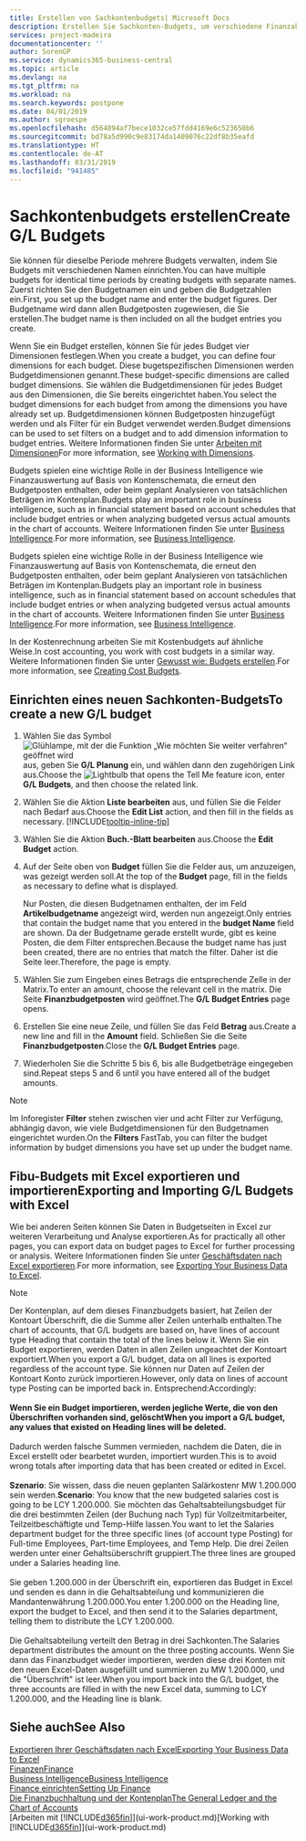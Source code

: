 ```yaml
---
title: Erstellen von Sachkontenbudgets| Microsoft Docs
description: Erstellen Sie Sachkonten-Budgets, um verschiedene Finanzaktivitäten zu prognostizieren und Dimensionen zu den einzelnen Intelligence-Zwecken zuzuordnen.
services: project-madeira
documentationcenter: ''
author: SorenGP
ms.service: dynamics365-business-central
ms.topic: article
ms.devlang: na
ms.tgt_pltfrm: na
ms.workload: na
ms.search.keywords: postpone
ms.date: 04/01/2019
ms.author: sgroespe
ms.openlocfilehash: d564894af7bece1032ce57fdd4169e6c523650b6
ms.sourcegitcommit: bd78a5d990c9e83174da1409076c22df8b35eafd
ms.translationtype: HT
ms.contentlocale: de-AT
ms.lasthandoff: 03/31/2019
ms.locfileid: "941485"
---
```

# <a name="create-gl-budgets"></a><span data-ttu-id="d42d3-103">Sachkontenbudgets erstellen</span><span class="sxs-lookup"><span data-stu-id="d42d3-103">Create G/L Budgets</span></span>
<span data-ttu-id="d42d3-104">Sie können für dieselbe Periode mehrere Budgets verwalten, indem Sie Budgets mit verschiedenen Namen einrichten.</span><span class="sxs-lookup"><span data-stu-id="d42d3-104">You can have multiple budgets for identical time periods by creating budgets with separate names.</span></span> <span data-ttu-id="d42d3-105">Zuerst richten Sie den Budgetnamen ein und geben die Budgetzahlen ein.</span><span class="sxs-lookup"><span data-stu-id="d42d3-105">First, you set up the budget name and enter the budget figures.</span></span> <span data-ttu-id="d42d3-106">Der Budgetname wird dann allen Budgetposten zugewiesen, die Sie erstellen.</span><span class="sxs-lookup"><span data-stu-id="d42d3-106">The budget name is then included on all the budget entries you create.</span></span>  

 <span data-ttu-id="d42d3-107">Wenn Sie ein Budget erstellen, können Sie für jedes Budget vier Dimensionen festlegen.</span><span class="sxs-lookup"><span data-stu-id="d42d3-107">When you create a budget, you can define four dimensions for each budget.</span></span> <span data-ttu-id="d42d3-108">Diese bugetspezifischen Dimensionen werden Budgetdimensionen genannt.</span><span class="sxs-lookup"><span data-stu-id="d42d3-108">These budget-specific dimensions are called budget dimensions.</span></span> <span data-ttu-id="d42d3-109">Sie wählen die Budgetdimensionen für jedes Budget aus den Dimensionen, die Sie bereits eingerichtet haben.</span><span class="sxs-lookup"><span data-stu-id="d42d3-109">You select the budget dimensions for each budget from among the dimensions you have already set up.</span></span> <span data-ttu-id="d42d3-110">Budgetdimensionen können Budgetposten hinzugefügt werden und als Filter für ein Budget verwendet werden.</span><span class="sxs-lookup"><span data-stu-id="d42d3-110">Budget dimensions can be used to set filters on a budget and to add dimension information to budget entries.</span></span> <span data-ttu-id="d42d3-111">Weitere Informationen finden Sie unter [Arbeiten mit Dimensionen](finance-dimensions.md)</span><span class="sxs-lookup"><span data-stu-id="d42d3-111">For more information, see [Working with Dimensions](finance-dimensions.md).</span></span>

 <span data-ttu-id="d42d3-112">Budgets spielen eine wichtige Rolle in der Business Intelligence wie Finanzauswertung auf Basis von Kontenschemata, die erneut den Budgetposten enthalten, oder beim geplant Analysieren von tatsächlichen Beträgen im Kontenplan.</span><span class="sxs-lookup"><span data-stu-id="d42d3-112">Budgets play an important role in business intelligence, such as in financial statement based on account schedules that include budget entries or when analyzing budgeted versus actual amounts in the chart of accounts.</span></span> <span data-ttu-id="d42d3-113">Weitere Informationen finden Sie unter [Business Intelligence](bi.md).</span><span class="sxs-lookup"><span data-stu-id="d42d3-113">For more information, see [Business Intelligence](bi.md).</span></span>

 <span data-ttu-id="d42d3-114">Budgets spielen eine wichtige Rolle in der Business Intelligence wie Finanzauswertung auf Basis von Kontenschemata, die erneut den Budgetposten enthalten, oder beim geplant Analysieren von tatsächlichen Beträgen im Kontenplan.</span><span class="sxs-lookup"><span data-stu-id="d42d3-114">Budgets play an important role in business intelligence, such as in financial statement based on account schedules that include budget entries or when analyzing budgeted versus actual amounts in the chart of accounts.</span></span> <span data-ttu-id="d42d3-115">Weitere Informationen finden Sie unter [Business Intelligence](bi.md).</span><span class="sxs-lookup"><span data-stu-id="d42d3-115">For more information, see [Business Intelligence](bi.md).</span></span>

<span data-ttu-id="d42d3-116">In der Kostenrechnung arbeiten Sie mit Kostenbudgets auf ähnliche Weise.</span><span class="sxs-lookup"><span data-stu-id="d42d3-116">In cost accounting, you work with cost budgets in a similar way.</span></span> <span data-ttu-id="d42d3-117">Weitere Informationen finden Sie unter [Gewusst wie: Budgets erstellen](finance-create-cost-budgets.md).</span><span class="sxs-lookup"><span data-stu-id="d42d3-117">For more information, see [Creating Cost Budgets](finance-create-cost-budgets.md).</span></span>    

## <a name="to-create-a-new-gl-budget"></a><span data-ttu-id="d42d3-118">Einrichten eines neuen Sachkonten-Budgets</span><span class="sxs-lookup"><span data-stu-id="d42d3-118">To create a new G/L budget</span></span>  
1. <span data-ttu-id="d42d3-119">Wählen Sie das Symbol ![Glühlampe, mit der die Funktion „Wie möchten Sie weiter verfahren“ geöffnet wird](media/ui-search/search_small.png "Wie möchten Sie weiter verfahren?") aus, geben Sie **G/L Planung** ein, und wählen dann den zugehörigen Link aus.</span><span class="sxs-lookup"><span data-stu-id="d42d3-119">Choose the ![Lightbulb that opens the Tell Me feature](media/ui-search/search_small.png "Tell me what you want to do") icon, enter **G/L Budgets**, and then choose the related link.</span></span>  
2. <span data-ttu-id="d42d3-120">Wählen Sie die Aktion **Liste bearbeiten** aus, und füllen Sie die Felder nach Bedarf aus.</span><span class="sxs-lookup"><span data-stu-id="d42d3-120">Choose the **Edit List** action, and then fill in the fields as necessary.</span></span> [!INCLUDE[tooltip-inline-tip](includes/tooltip-inline-tip_md.md)]  
3. <span data-ttu-id="d42d3-121">Wählen Sie die Aktion **Buch.-Blatt bearbeiten** aus.</span><span class="sxs-lookup"><span data-stu-id="d42d3-121">Choose the **Edit Budget** action.</span></span>
4. <span data-ttu-id="d42d3-122">Auf der Seite oben von **Budget** füllen Sie die Felder aus, um anzuzeigen, was gezeigt werden soll.</span><span class="sxs-lookup"><span data-stu-id="d42d3-122">At the top of the **Budget** page, fill in the fields as necessary to define what is displayed.</span></span>  

    <span data-ttu-id="d42d3-123">Nur Posten, die diesen Budgetnamen enthalten, der im Feld **Artikelbudgetname** angezeigt wird, werden nun angezeigt.</span><span class="sxs-lookup"><span data-stu-id="d42d3-123">Only entries that contain the budget name that you entered in the **budget Name** field are shown.</span></span> <span data-ttu-id="d42d3-124">Da der Budgetname gerade erstellt wurde, gibt es keine Posten, die dem Filter entsprechen.</span><span class="sxs-lookup"><span data-stu-id="d42d3-124">Because the budget name has just been created, there are no entries that match the filter.</span></span> <span data-ttu-id="d42d3-125">Daher ist die Seite leer.</span><span class="sxs-lookup"><span data-stu-id="d42d3-125">Therefore, the page is empty.</span></span>  
5. <span data-ttu-id="d42d3-126">Wählen Sie zum Eingeben eines Betrags die entsprechende Zelle in der Matrix.</span><span class="sxs-lookup"><span data-stu-id="d42d3-126">To enter an amount, choose the relevant cell in the matrix.</span></span> <span data-ttu-id="d42d3-127">Die Seite **Finanzbudgetposten** wird geöffnet.</span><span class="sxs-lookup"><span data-stu-id="d42d3-127">The **G/L Budget Entries** page opens.</span></span>  
6. <span data-ttu-id="d42d3-128">Erstellen Sie eine neue Zeile, und füllen Sie das Feld **Betrag** aus.</span><span class="sxs-lookup"><span data-stu-id="d42d3-128">Create a new line and fill in the **Amount** field.</span></span> <span data-ttu-id="d42d3-129">Schließen Sie die Seite **Finanzbudgetposten**.</span><span class="sxs-lookup"><span data-stu-id="d42d3-129">Close the **G/L Budget Entries** page.</span></span>  
7. <span data-ttu-id="d42d3-130">Wiederholen Sie die Schritte 5 bis 6, bis alle Budgetbeträge eingegeben sind.</span><span class="sxs-lookup"><span data-stu-id="d42d3-130">Repeat steps 5 and 6 until you have entered all of the budget amounts.</span></span>  

> [!NOTE]  
>  <span data-ttu-id="d42d3-131">Im Inforegister  **Filter** stehen zwischen vier und acht Filter zur Verfügung, abhängig davon, wie viele  Budgetdimensionen für den Budgetnamen eingerichtet wurden.</span><span class="sxs-lookup"><span data-stu-id="d42d3-131">On the **Filters** FastTab, you can filter the budget information by budget dimensions you have set up under the budget name.</span></span>

## <a name="exporting-and-importing-gl-budgets-with-excel"></a><span data-ttu-id="d42d3-132">Fibu-Budgets mit Excel exportieren und importieren</span><span class="sxs-lookup"><span data-stu-id="d42d3-132">Exporting and Importing G/L Budgets with Excel</span></span>
<span data-ttu-id="d42d3-133">Wie bei anderen Seiten können Sie Daten in Budgetseiten in Excel zur weiteren Verarbeitung und Analyse exportieren.</span><span class="sxs-lookup"><span data-stu-id="d42d3-133">As for practically all other pages, you can export data on budget pages to Excel for further processing or analysis.</span></span> <span data-ttu-id="d42d3-134">Weitere Informationen finden Sie unter [Geschäftsdaten nach Excel exportieren](about-export-data.md).</span><span class="sxs-lookup"><span data-stu-id="d42d3-134">For more information, see [Exporting Your Business Data to Excel](about-export-data.md).</span></span>

> [!NOTE]
> <span data-ttu-id="d42d3-135">Der Kontenplan, auf dem dieses Finanzbudgets basiert, hat Zeilen der Kontoart Überschrift, die die Summe aller Zeilen unterhalb enthalten.</span><span class="sxs-lookup"><span data-stu-id="d42d3-135">The chart of accounts, that G/L budgets are based on, have lines of account type Heading that contain the total of the lines below it.</span></span> <span data-ttu-id="d42d3-136">Wenn Sie ein Budget exportieren, werden Daten in allen Zeilen ungeachtet der Kontoart exportiert.</span><span class="sxs-lookup"><span data-stu-id="d42d3-136">When you export a G/L budget, data on all lines is exported regardless of the account type.</span></span> <span data-ttu-id="d42d3-137">Sie können nur Daten auf Zeilen der Kontoart Konto zurück importieren.</span><span class="sxs-lookup"><span data-stu-id="d42d3-137">However, only data on lines of account type Posting can be imported back in.</span></span> <span data-ttu-id="d42d3-138">Entsprechend:</span><span class="sxs-lookup"><span data-stu-id="d42d3-138">Accordingly:</span></span> <br /><br /> <span data-ttu-id="d42d3-139">**Wenn Sie ein Budget importieren, werden jegliche Werte, die von den Überschriften vorhanden sind, gelöscht**</span><span class="sxs-lookup"><span data-stu-id="d42d3-139">**When you import a G/L budget, any values that existed on Heading lines will be deleted.**</span></span> <br /><br /> <span data-ttu-id="d42d3-140">Dadurch werden falsche Summen vermieden, nachdem die Daten, die in Excel erstellt oder bearbetet wurden, importiert wurden.</span><span class="sxs-lookup"><span data-stu-id="d42d3-140">This is to avoid wrong totals after importing data that has been created or edited in Excel.</span></span><br /><br /> <span data-ttu-id="d42d3-141">**Szenario**: Sie wissen, dass die neuen geplanten Salärkostenr MW 1.200.000 sein werden.</span><span class="sxs-lookup"><span data-stu-id="d42d3-141">**Scenario**: You know that the new budgeted salaries cost is going to be LCY 1.200.000.</span></span> <span data-ttu-id="d42d3-142">Sie möchten das Gehaltsabteilungsbudget für die drei bestimmten Zeilen (der Buchung nach Typ) für Vollzeitmitarbeiter, Teilzeitbeschäftigte und Temp-Hilfe lassen.</span><span class="sxs-lookup"><span data-stu-id="d42d3-142">You want to let the Salaries department budget for the three specific lines (of account type Posting) for Full-time Employees, Part-time Employees, and Temp Help.</span></span> <span data-ttu-id="d42d3-143">Die drei Zeilen werden unter einer Gehaltsüberschrift gruppiert.</span><span class="sxs-lookup"><span data-stu-id="d42d3-143">The three lines are grouped under a Salaries heading line.</span></span><br /><br /><span data-ttu-id="d42d3-144">Sie geben 1.200.000 in der Überschrift ein, exportieren das Budget in Excel und senden es dann in die Gehaltsabteilung und kommunizieren die Mandantenwährung 1.200.000.</span><span class="sxs-lookup"><span data-stu-id="d42d3-144">You enter 1.200.000 on the Heading line, export the budget to Excel, and then send it to the Salaries department, telling them to distribute the LCY 1.200.000.</span></span><br /><br /> <span data-ttu-id="d42d3-145">Die Gehaltsabteilung verteilt den Betrag in drei Sachkonten.</span><span class="sxs-lookup"><span data-stu-id="d42d3-145">The Salaries department distributes the amount on the three posting accounts.</span></span> <span data-ttu-id="d42d3-146">Wenn Sie dann das Finanzbudget wieder importieren, werden diese drei Konten mit den neuen Excel-Daten ausgefüllt und summieren zu MW 1.200.000, und die "Überschrift" ist leer.</span><span class="sxs-lookup"><span data-stu-id="d42d3-146">When you import back into the G/L budget, the three accounts are filled in with the new Excel data, summing to LCY 1.200.000, and the Heading line is blank.</span></span>

## <a name="see-also"></a><span data-ttu-id="d42d3-147">Siehe auch</span><span class="sxs-lookup"><span data-stu-id="d42d3-147">See Also</span></span>
[<span data-ttu-id="d42d3-148">Exportieren Ihrer Geschäftsdaten nach Excel</span><span class="sxs-lookup"><span data-stu-id="d42d3-148">Exporting Your Business Data to Excel</span></span>](about-export-data.md)  
[<span data-ttu-id="d42d3-149">Finanzen</span><span class="sxs-lookup"><span data-stu-id="d42d3-149">Finance</span></span>](finance.md)  
[<span data-ttu-id="d42d3-150">Business Intelligence</span><span class="sxs-lookup"><span data-stu-id="d42d3-150">Business Intelligence</span></span>](bi.md)  
[<span data-ttu-id="d42d3-151">Finance einrichten</span><span class="sxs-lookup"><span data-stu-id="d42d3-151">Setting Up Finance</span></span>](finance-setup-finance.md)  
[<span data-ttu-id="d42d3-152">Die Finanzbuchhaltung und der Kontenplan</span><span class="sxs-lookup"><span data-stu-id="d42d3-152">The General Ledger and the Chart of Accounts</span></span>](finance-general-ledger.md)  
<span data-ttu-id="d42d3-153">[Arbeiten mit [!INCLUDE[d365fin](includes/d365fin_md.md)]](ui-work-product.md)</span><span class="sxs-lookup"><span data-stu-id="d42d3-153">[Working with [!INCLUDE[d365fin](includes/d365fin_md.md)]](ui-work-product.md)</span></span>  

